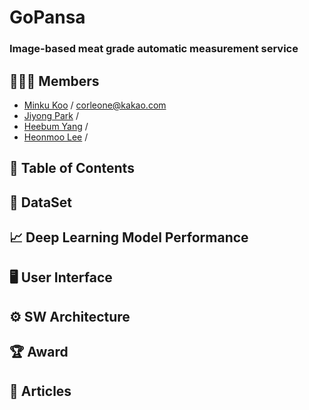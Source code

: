# GoPansa
### Image-based meat grade automatic measurement service

## 👨‍👦‍👦 Members 
- [Minku Koo](https://github.com/Minku-Koo) / corleone@kakao.com   
- [Jiyong Park](https://github.com/Ji-yong219) / 
- [Heebum Yang](https://github.com/Minku-Koo) / 
- [Heonmoo Lee](https://github.com/Minku-Koo) / 

## 📃 Table of Contents

## 💾 DataSet

## 📈 Deep Learning Model Performance

## 🖥 User Interface

## ⚙ SW Architecture

## 🏆 Award

## 📰 Articles

